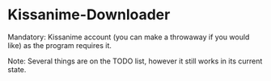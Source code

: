 # Kissanime-Downloader
Mandatory: Kissanime account (you can make a throwaway if you would like) as the program requires it.

Note: Several things are on the TODO list, however it still works in its current state.
